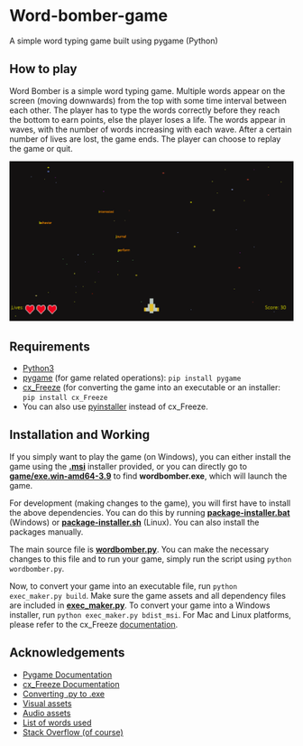 # Word-bomber-game
A simple word typing game built using pygame (Python)

## How to play
Word Bomber is a simple word typing game. Multiple words appear on the screen (moving downwards) from the top with some time interval between each other.
The player has to type the words correctly before they reach the bottom to earn points, else the player loses a life. The words appear in waves, with
the number of words increasing with each wave. After a certain number of lives are lost, the game ends. The player can choose to replay the game or quit.

![Gameplay Screenshot](Word-bomber-gameplay.png)

## Requirements
* [Python3](https://www.python.org/downloads/)
* [pygame](https://www.pygame.org/docs/) (for game related operations): `pip install pygame`
* [cx_Freeze](https://cx-freeze.readthedocs.io/en/latest/) (for converting the game into an executable or an installer: `pip install cx_Freeze`
* You can also use [pyinstaller](https://pyinstaller.readthedocs.io/en/stable/) instead of cx_Freeze.

## Installation and Working

If you simply want to play the game (on Windows), you can either install the game using the **[.msi](https://github.com/ameyvadnere/Word-bomber-game/blob/main/Word%20Bomber-1.0-amd64-setup.msi)** installer provided, or you can directly go to **[game/exe.win-amd64-3.9](https://github.com/ameyvadnere/Word-bomber-game/tree/main/game/exe.win-amd64-3.9)** to find **wordbomber.exe**, which will launch the game.

For development (making changes to the game), you will first have to install the above dependencies. You can do this by running **[package-installer.bat](https://github.com/ameyvadnere/Word-bomber-game/blob/main/package-installer.bat)** (Windows) or **[package-installer.sh](https://github.com/ameyvadnere/Word-bomber-game/blob/main/package-installer.sh)** (Linux). You can also install the packages manually.

The main source file is **[wordbomber.py](https://github.com/ameyvadnere/Word-bomber-game/blob/main/wordbomber.py)**. You can make the necessary changes to this file and to run your game, simply run the script using `python wordbomber.py`.

Now, to convert your game into an executable file, run `python exec_maker.py build`. Make sure the game assets and all dependency files are included in **[exec_maker.py](https://github.com/ameyvadnere/Word-bomber-game/blob/main/exec_maker.py)**.
To convert your game into a Windows installer, run `python exec_maker.py bdist_msi`. For Mac and Linux platforms, please refer to the cx_Freeze [documentation](https://cx-freeze.readthedocs.io/en/latest/).

## Acknowledgements

* [Pygame Documentation](https://www.pygame.org/docs/) <br>
* [cx_Freeze Documentation](https://cx-freeze.readthedocs.io/en/latest/) <br>
* [Converting .py to .exe](https://pythonprogramming.net/converting-pygame-executable-cx_freeze/)<br>
* [Visual assets](https://www.youtube.com/redirect?event=video_description&redir_token=QUFFLUhqbXJwS0dnS2V4SHhoNXRBM1B1bzBtajRPcTgyUXxBQ3Jtc0ttNHRiMzFSSTgxTy1INmYtOGR6cmVrN2dURXc0bGM5RDBaUzVZQWRXdUk0Y1RLaWw4SWxsN1JMWDFiQmFlSURGTE9xTFY2YWVMZGRoMmRYVkxqanJ1XzZ4NFI1Ni1aZUp5a01sQU52dGxWWGJ5ZXZpSQ&q=https%3A%2F%2Ftechwithtim.net%2Fwp-content%2Fuploads%2F2020%2F04%2Fassets.zip)
* [Audio assets](https://mixkit.co/free-sound-effects/game/)
* [List of words used](https://www.ef.com/wwen/english-resources/english-vocabulary/top-3000-words/)
* [Stack Overflow (of course)](https://stackoverflow.com/)

